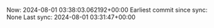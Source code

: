 Now: 2024-08-01 03:38:03.062192+00:00 Earliest commit since sync: None Last sync: 2024-08-01 03:31:47+00:00
